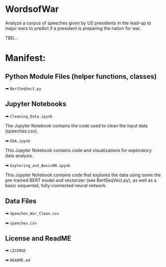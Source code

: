 # WordsofWar
Analyze a corpus of speeches given by US presidents in the lead-up to major wars to predict if a president is preparing the nation for war.

TBD...

# Manifest:

## Python Module Files (helper functions, classes)
➡ `BertSeqVect.py`

## Jupyter Notebooks

➡ `Cleaning_Data.ipynb`

The Jupyter Notebook contains the code used to clean the input data (speeches.csv).

➡ `EDA.ipynb`

This Jupyter Notebook contains code and visualizations for exploratory data analysis.

➡ `Exploring_and_BasicNN.ipynb`

This Jupyter Notebook contains code that explores the data using some the pre-trained BERT model and vectorizer (see BertSeqVect.py), as well as a basic sequentail, fully-connected neural network.

## Data Files

➡ `Speeches_War_Clean.csv`

➡ `speeches.csv`

## License and ReadME

➡ `LICENSE`

➡ `README.md`
